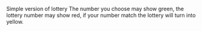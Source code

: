 Simple version of lottery
The number you choose may show green, the lottery number may show red, if your number match the lottery will turn into yellow.